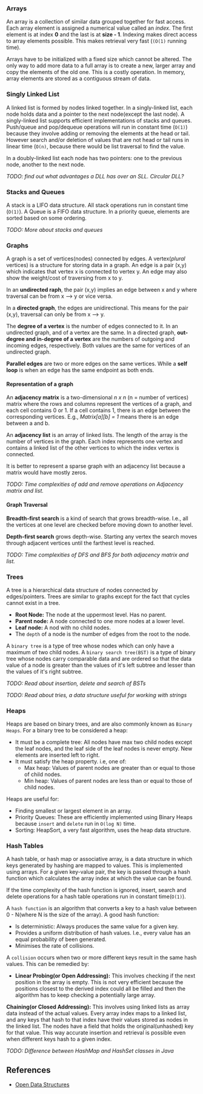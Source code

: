 ### Arrays

An array is a collection of similar data grouped together for fast access. Each array element is assigned a numerical value called an _index_. The first element is at index **0** and the last is at **size - 1**.
Indexing makes direct access to array elements possible. This makes retrieval very fast (`(O(1)` running time).

Arrays have to be initialized with a fixed size which cannot be altered. The only way to add more data to a full array is to create a new, larger array and copy the elements of the old one. This is a costly operation. In memory, array elements are stored as a contiguous stream of data.

### Singly Linked List

A linked list is formed by nodes linked together. In a singly-linked list, each node holds data and a pointer to the next node(except the last node). A singly-linked list supports efficient implementations of stacks and queues. Push/queue and pop/dequeue operations will run in constant time (`O(1)`) because they involve adding or removing the elements at the head or tail. However search and/or deletion of values that are not head or tail runs in linear time (`O(n)`, because there would be list traversal to find the value.

In a doubly-linked list each node has two pointers: one to the previous node, another to the next node. 

_TODO: find out what advantages a DLL has over an SLL. Circular DLL?_


### Stacks and Queues

A stack is a LIFO data structure. All stack operations run in constant time (`O(1)`). A Queue is a FIFO data structure. In a priority queue, elements are sorted based on some ordering.

_TODO: More about stacks and queues_

### Graphs

A graph is a set of vertices(nodes) connected by edges. A vertex(_plural_ vertices) is a structure for storing data in a graph. An edge is a pair (x,y) which indicates that vertex x is connected to vertex y. An edge may also show the weight/cost of traversing from x to y. 

In an **undirected raph**, the pair (x,y) implies an edge between x and y where traversal can be from x --> y or vice versa.

In a **directed graph**, the edges are unidirectional. This means for the pair (x,y), traversal can only be from x --> y.

The **degree of a vertex** is the number of edges connected to it. In an undirected graph, and  of a vertex are the same. In a directed graph, **out-degree and in-degree of a vertex** are the numbers of outgoing and incoming edges, respectively. Both values are the same for vertices of an undirected graph.

**Parallel edges** are two or more edges on the same vertices. While a **self loop** is when an edge has the same endpoint as both ends.

#### Representation of a graph

An **adjacency matrix** is a two-dimensional _n x n_ (n = number of vertices) matrix where the rows and columns represent the vertices of a graph, and each cell contains 0 or 1. If a cell contains 1, there is an edge between the corresponding vertices. E.g., _Matrix[a][b] = 1_ means there is an edge between a and b. 

An **adjacency list** is an array of linked lists. The length of the array is the number of vertices in the graph. Each index represents one vertex and contains a linked list of the other vertices to which the index vertex is connected.

It is better to represent a sparse graph with an adjacency list because a matrix would have mostly zeros.

_TODO: Time complexities of add and remove operations on Adjacency matrix and list._

#### Graph Traversal

**Breadth-first search** is a kind of search that grows breadth-wise. I.e., all the vertices at one level are checked before moving down to another level.

**Depth-first search** grows depth-wise. Starting any vertex the search moves through adjacent vertices until the farthest level is reached. 

_TODO: Time complexities of DFS and BFS for both adjacency matrix and list._

### Trees

A tree is a hierarchical data structure of nodes connected by edges/pointers. Trees are similar to graphs except for the fact that cycles cannot exist in a tree.

- **Root Node:** The node at the uppermost level. Has no parent.
- **Parent node:** A node connected to one more nodes at a lower level.
- **Leaf node:** A nod with no child nodes.
- The `depth` of a node is the number of edges from the root to the node. 

A `binary tree` is a type of tree whose nodes which can only have a maximum of two child nodes. A `binary search tree(BST)` is a type of binary tree whose nodes carry comparable data and are ordered so that the data value of a node is greater than the values of it's left subtree and lesser than the values of it's right subtree.

_TODO: Read about insertion, delete and search of BSTs_

_TODO: Read about tries, a data structure useful for working with strings_

### Heaps

Heaps are based on binary trees, and are also commonly known as `Binary Heaps`. For a binary tree to be considered a heap:

* It must be a complete tree: All nodes have max two child nodes except the leaf nodes, and the leaf side of the leaf nodes is never empty. New elements are inserted left to right.
* It must satisfy the heap property. i.e, one of: 
    - Max heap: Values of parent nodes are greater than or equal to those of child nodes.
    - Min heap: Values of parent nodes are less than or equal to those of child nodes.

Heaps are useful for:

- Finding smallest or largest element in an array.
- Priority Queues: These are efficiently implemented using Binary Heaps because `insert` and `delete` run in `O(log N)` time.
- Sorting: HeapSort, a very fast algorithm, uses the heap data structure.

### Hash Tables

A hash table, or hash map or associative array, is a data structure in which keys generated by hashing are mapped to values. This is implemented using arrays. For a given key-value pair, the key is passed through a hash function which calculates the array index at which the value can be found.

If the time complexity of the hash function is ignored, insert, search and delete operations for a hash table operations run in constant time(`O(1)`).

A `hash function` is an algorithm that converts a key to a hash value between 0 - N(where N is the size of the array). A good hash function:
* Is deterministic: Always produces the same value for a given key.
* Provides a uniform distribution of hash values. I.e., every value has an equal probability of been generated.
* Minimises the rate of collisions.

A `collision` occurs when two or more different keys result in the same hash values. This can be remedied by:
* **Linear Probing(or Open Addressing):** This involves checking if the next position in the array is empty. This is not very efficient because the positions closest to the derived index could all be filled and then the algorithm has to keep checking a potentially large array.

**Chaining(or Closed Addressing):** This involves using linked lists as array data instead of the actual values. Every array index maps to a linked list, and any keys that hash to that index have their values stored as nodes in the linked list. The nodes have a field that holds the original(unhashed) key for that value. This way accurate insertion and retrieval is possible even when different keys hash to a given index.

_TODO: Difference between HashMap and HashSet classes in Java_

## References 

- [Open Data Structures](https://opendatastructures.org/ods-python/Contents.html)

